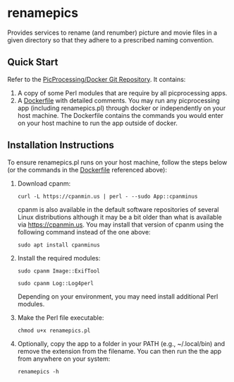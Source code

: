 # renamepics
Provides services to rename (and renumber) picture and movie files in a given
directory so that they adhere to a prescribed naming convention.

## Quick Start
Refer to the [PicProcessing/Docker Git Repository](https://github.com/alazhar-shamshuddin-picprocessing/docker).  It contains:
1. A copy of some Perl modules that are require by all picprocessing apps.
2. A [Dockerfile](https://github.com/alazhar-shamshuddin-picprocessing/docker/blob/main/Dockerfile) with detailed comments.  You may run any picprocessing app
(including renamepics.pl) through docker or independently on your host machine.
The Dockerfile contains the commands you would enter on your host machine to
run the app outside of docker.

## Installation Instructions
To ensure renamepics.pl runs on your host machine, follow the steps below
(or the commands in the [Dockerfile](https://github.com/alazhar-shamshuddin-picprocessing/docker/blob/main/Dockerfile) referenced 
above):
1.  Download cpanm:

    `curl -L https://cpanmin.us | perl - --sudo App::cpanminus` 

    cpanm is also available in the default software repositories of several 
    Linux distributions although it may be a bit older than what is available
    via https://cpanmin.us.  You may install that version of cpanm using the
    following command instead of the one above:

    `sudo apt install cpanminus`

1. Install the required modules:

    `sudo cpanm Image::ExifTool`

    `sudo cpanm Log::Log4perl`

    Depending on your environment, you may need install additional Perl modules.

1. Make the Perl file executable:

    `chmod u+x renamepics.pl`

1. Optionally, copy the app to a folder in your PATH (e.g., ~/.local/bin)
   and remove the extension from the filename.  You can then run the the app
   from anywhere on your system:

    `renamepics -h`
